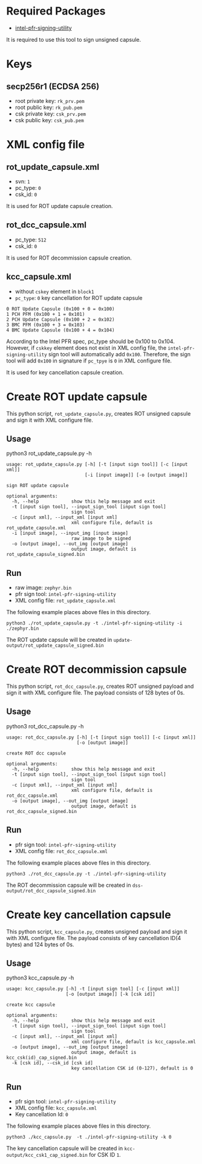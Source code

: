 # Required Packages
- [intel-pfr-signing-utility](https://github.com/Intel-BMC/intel-pfr-signing-utility)

It is required to use this tool to sign unsigned capsule.

# Keys
## secp256r1 (ECDSA 256)
- root private key: `rk_prv.pem`
- root public key: `rk_pub.pem`
- csk private key: `csk_prv.pem`
- csk public key: `csk_pub.pem`

# XML config file
## rot_update_capsule.xml
- svn: `1`
- pc_type: `0`
- csk_id: `0`

It is used for ROT update capsule creation.

## rot_dcc_capsule.xml
- pc_type: `512`
- csk_id: `0`

It is used for ROT decommission capsule creation.

## kcc_capsule.xml
- without `cskey` element in `block1`
- `pc_type`: `0` key cancellation for ROT update capsule

```
0 ROT Update Capsule (0x100 + 0 = 0x100)
1 PCH PFM (0x100 + 1 = 0x101)
2 PCH Update Capsule (0x100 + 2 = 0x102)
3 BMC PFM (0x100 + 3 = 0x103)
4 BMC Update Capsule (0x100 + 4 = 0x104)
```

According to the Intel PFR spec, pc_type should be 0x100 to 0x104. However, if `cskkey` element does not exist in XML config file, the `intel-pfr-signing-utility` sign tool will automatically add `0x100`. Therefore, the sign tool will add `0x100` in signature if `pc_tpye` is `0` in XML configure file.

It is used for key cancellation capsule creation.

# Create ROT update capsule
This python script, `rot_update_capsule.py`, creates ROT unsigned capsule and sign it with XML configure file.

## Usage
python3 rot_update_capsule.py -h

```
usage: rot_update_capsule.py [-h] [-t [input sign tool]] [-c [input xml]]
                             [-i [input image]] [-o [output image]]

sign ROT update capsule

optional arguments:
  -h, --help            show this help message and exit
  -t [input sign tool], --input_sign_tool [input sign tool]
                        sign tool
  -c [input xml], --input_xml [input xml]
                        xml configure file, default is rot_update_capsule.xml
  -i [input image], --input_img [input image]
                        raw image to be signed
  -o [output image], --out_img [output image]
                        output image, default is rot_update_capsule_signed.bin
```

## Run
- raw image: `zephyr.bin`
- pfr sign tool: `intel-pfr-signing-utility`
- XML config file: `rot_update_capsule.xml`

The following example places above files in this directory.

```
python3 ./rot_update_capsule.py -t ./intel-pfr-signing-utility -i ./zephyr.bin
```

The ROT update capsule will be created in `update-output/rot_update_capsule_signed.bin`

# Create ROT decommission capsule
This python script, `rot_dcc_capsule.py`, creates ROT unsigned payload and sign it with XML configure file. The payload consists of 128 bytes of 0s.

## Usage
python3 rot_dcc_capsule.py -h

```
usage: rot_dcc_capsule.py [-h] [-t [input sign tool]] [-c [input xml]]
                          [-o [output image]]

create ROT dcc capsule

optional arguments:
  -h, --help            show this help message and exit
  -t [input sign tool], --input_sign_tool [input sign tool]
                        sign tool
  -c [input xml], --input_xml [input xml]
                        xml configure file, default is rot_dcc_capsule.xml
  -o [output image], --out_img [output image]
                        output image, default is rot_dcc_capsule_signed.bin
```

## Run
- pfr sign tool: `intel-pfr-signing-utility`
- XML config file: `rot_dcc_capsule.xml`

The following example places above files in this directory.

```
python3 ./rot_dcc_capsule.py -t ./intel-pfr-signing-utility
```

The ROT decommission capsule will be created in `dss-output/rot_dcc_capsule_signed.bin`

# Create key cancellation capsule
This python script, `kcc_capsule.py`, creates unsigned payload and sign it with XML configure file. The payload consists of key cancellation ID(4 bytes) and 124 bytes of 0s.

## Usage
python3 kcc_capsule.py -h

```
usage: kcc_capsule.py [-h] -t [input sign tool] [-c [input xml]]
                      [-o [output image]] [-k [csk id]]

create kcc capsule

optional arguments:
  -h, --help            show this help message and exit
  -t [input sign tool], --input_sign_tool [input sign tool]
                        sign tool
  -c [input xml], --input_xml [input xml]
                        xml configure file, default is kcc_capsule.xml
  -o [output image], --out_img [output image]
                        output image, default is kcc_csk(id)_cap_signed.bin
  -k [csk id], --csk_id [csk id]
                        key cancellation CSK id (0-127), default is 0
```

## Run
- pfr sign tool: `intel-pfr-signing-utility`
- XML config file: `kcc_capsule.xml`
- Key cancellation Id: `0`

The following example places above files in this directory.

```
python3 ./kcc_capsule.py  -t ./intel-pfr-signing-utility -k 0
```

The key cancellation capsule will be created in `kcc-output/kcc_csk1_cap_signed.bin` for CSK ID `1`.
